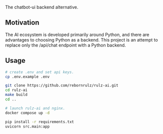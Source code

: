 The chatbot-ui backend alternative.

## Motivation

The AI ecosystem is developed primarily around Python, and there are advantages to choosing Python as a backend.
This project is an attempt to replace only the /api/chat endpoint with a Python backend.

## Usage

```bash
# create .env and set api keys.
cp .env.example .env
```

```bash
git clone https://github.com/rebornrulz/rulz-ai.git
cd rulz-ai
make build
cd ..

# launch rulz-ai and nginx.
docker compose up -d
```

```bash
pip install -r requirements.txt
uvicorn src.main:app
```


